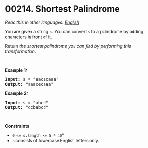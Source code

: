# 00214. Shortest Palindrome

  _Read this in other languages:_
    [_English_](README.md)

<p>You are given a string <code>s</code>. You can convert <code>s</code> to a palindrome by adding characters in front of it.</p>

<p>Return <em>the shortest palindrome you can find by performing this transformation</em>.</p>

<p>&nbsp;</p>
<p><strong>Example 1:</strong></p>
<pre><strong>Input:</strong> s = "aacecaaa"
<strong>Output:</strong> "aaacecaaa"
</pre><p><strong>Example 2:</strong></p>
<pre><strong>Input:</strong> s = "abcd"
<strong>Output:</strong> "dcbabcd"
</pre>
<p>&nbsp;</p>
<p><strong>Constraints:</strong></p>

<ul>
	<li><code>0 &lt;= s.length &lt;= 5 * 10<sup>4</sup></code></li>
	<li><code>s</code> consists of lowercase English letters only.</li>
</ul>
